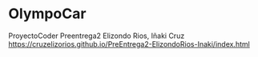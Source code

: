# OlympoCar
ProyectoCoder  Preentrega2 Elizondo Rios, Iñaki Cruz
https://cruzelizorios.github.io/PreEntrega2-ElizondoRios-Inaki/index.html


